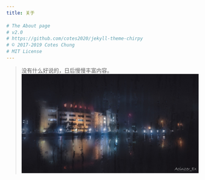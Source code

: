 ```yaml
---
title: 关于

# The About page
# v2.0
# https://github.com/cotes2020/jekyll-theme-chirpy
# © 2017-2019 Cotes Chung
# MIT License
---
```


> 没有什么好说的，日后慢慢丰富内容。
![view](/assets/img/sample/rain1.jpg)
